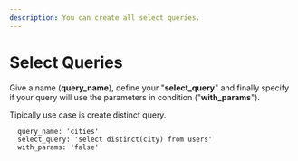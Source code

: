```yaml
---
description: You can create all select queries.
---
```


# Select Queries

Give a name \(**query\_name**\), define your "**select\_query**" and finally specify if your query will use the parameters in condition \("**with\_params**"\). 

Tipically use case is create distinct query.

```text
  query_name: 'cities'
  select_query: 'select distinct(city) from users'
  with_params: 'false'
```

 

